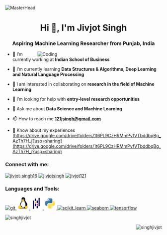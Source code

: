 ![MasterHead](https://github.com/SinghJivjot/MultiLayerPerceptron/blob/master/mlp-learning.gif)
<h1 align="center">Hi 👋, I'm Jivjot Singh</h1>
<h3 align="center">Aspiring Machine Learning Researcher from Punjab, India</h3>
<img align="right" alt="Coding" width="400" src="https://media.tenor.com/LSDeBe2JAfoAAAAC/cat-coding.gif">

- 🔭 I’m currently working at **Indian School of Business**

- 🌱 I’m currently learning **Data Structures & Algorithms, Deep Learning and Natural Language Processing**

- 👯 I am interested in collaborating on **research in the field of Machine Learning**

- 🤝 I’m looking for help with **entry-level research opportunities**

- 💬 Ask me about **Data Science and Machine Learning**

- 📫 How to reach me **121jsingh@gmail.com**

- 📄 Know about my experiences [https://drive.google.com/drive/folders/1t6PL9CzHRMmPvfVTbddbqBg_AzTh7H_j?usp=sharing](https://drive.google.com/drive/folders/1t6PL9CzHRMmPvfVTbddbqBg_AzTh7H_j?usp=sharing)

<h3 align="left">Connect with me:</h3>
<p align="left">
<a href="https://linkedin.com/in/jivjot-singh16" target="blank"><img align="center" src="https://raw.githubusercontent.com/rahuldkjain/github-profile-readme-generator/master/src/images/icons/Social/linked-in-alt.svg" alt="jivjot-singh16" height="30" width="40" /></a>
<a href="https://kaggle.com/jivjotsingh" target="blank"><img align="center" src="https://raw.githubusercontent.com/rahuldkjain/github-profile-readme-generator/master/src/images/icons/Social/kaggle.svg" alt="jivjotsingh" height="30" width="40" /></a>
<a href="https://www.leetcode.com/jivjot121" target="blank"><img align="center" src="https://raw.githubusercontent.com/rahuldkjain/github-profile-readme-generator/master/src/images/icons/Social/leet-code.svg" alt="jivjot121" height="30" width="40" /></a>
</p>

<h3 align="left">Languages and Tools:</h3>
<p align="left"> <a href="https://git-scm.com/" target="_blank" rel="noreferrer"> <img src="https://www.vectorlogo.zone/logos/git-scm/git-scm-icon.svg" alt="git" width="40" height="40"/> </a> <a href="https://www.linux.org/" target="_blank" rel="noreferrer"> <img src="https://raw.githubusercontent.com/devicons/devicon/master/icons/linux/linux-original.svg" alt="linux" width="40" height="40"/> </a> <a href="https://pandas.pydata.org/" target="_blank" rel="noreferrer"> <img src="https://raw.githubusercontent.com/devicons/devicon/2ae2a900d2f041da66e950e4d48052658d850630/icons/pandas/pandas-original.svg" alt="pandas" width="40" height="40"/> </a> <a href="https://www.python.org" target="_blank" rel="noreferrer"> <img src="https://raw.githubusercontent.com/devicons/devicon/master/icons/python/python-original.svg" alt="python" width="40" height="40"/> </a> <a href="https://scikit-learn.org/" target="_blank" rel="noreferrer"> <img src="https://upload.wikimedia.org/wikipedia/commons/0/05/Scikit_learn_logo_small.svg" alt="scikit_learn" width="40" height="40"/> </a> <a href="https://seaborn.pydata.org/" target="_blank" rel="noreferrer"> <img src="https://seaborn.pydata.org/_images/logo-mark-lightbg.svg" alt="seaborn" width="40" height="40"/> </a> <a href="https://www.tensorflow.org" target="_blank" rel="noreferrer"> <img src="https://www.vectorlogo.zone/logos/tensorflow/tensorflow-icon.svg" alt="tensorflow" width="40" height="40"/> </a> </p>

<p>&nbsp;<img align="left" src="https://github-readme-stats.vercel.app/api?username=singhjivjot&show_icons=true&locale=en" alt="singhjivjot" /></p>

<p><img align="right" src="https://github-readme-streak-stats.herokuapp.com/?user=singhjivjot&" alt="singhjivjot" /></p>
